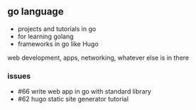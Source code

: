 ## go language
- projects and tutorials in go
- for learning golang
- frameworks in go like Hugo

web development, apps, networking, whatever else is in there

### issues
- #66 write web app in go with standard library
- #62 hugo static site generator tutorial

